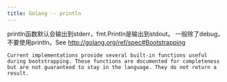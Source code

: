 ```yaml
---
title: Golang -- println
---
```


println函数默认会输出到stderr，fmt.Println是输出到stdout。
一般除了debug，不要使用println。See http://golang.org/ref/spec#Bootstrapping

```
Current implementations provide several built-in functions useful during bootstrapping. These functions are documented for completeness but are not guaranteed to stay in the language. They do not return a result.
```
